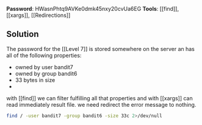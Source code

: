 **Password**: HWasnPhtq9AVKe0dmk45nxy20cvUa6EG
**Tools**: [[find]], [[xargs]], [[Redirections]]

## Solution
The password for the [[Level 7]] is stored somewhere on the server an has all of the following properties:
- owned by user bandit7
- owned by group bandit6
- 33 bytes in size
- 
with [[find]] we can filter fulfilling all that properties and with [[xargs]] can read immediately result file. we need redirect the error message to nothing.

```bash
find / -user bandit7 -group bandit6 -size 33c 2>/dev/null
```